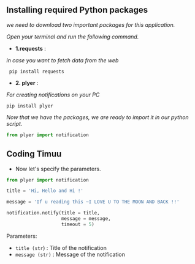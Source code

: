 ## Installing required Python packages
*we need to download two important packages for this application.*

*Open your terminal and run the following command.*

- **1.requests** :

 *in case you want to fetch data from the web*

```terminal
 pip install requests
```

- **2. plyer** :

*For creating notifications on your PC*

```terminal
pip install plyer
```

*Now that we have the packages, we are ready to import it in our python script.*

```py
from plyer import notification
```

## Coding Timuu

- Now let's specify the parameters.

```py
from plyer import notification

title = 'Hi, Hello and Hi !'

message = 'If u reading this ~I LOVE U TO THE MOON AND BACK !!'

notification.notify(title = title,
                    message = message,
                    timeout = 5)
```

Parameters:

- `title (str`) : Title of the notification
- `message (str)` : Message of the notification
